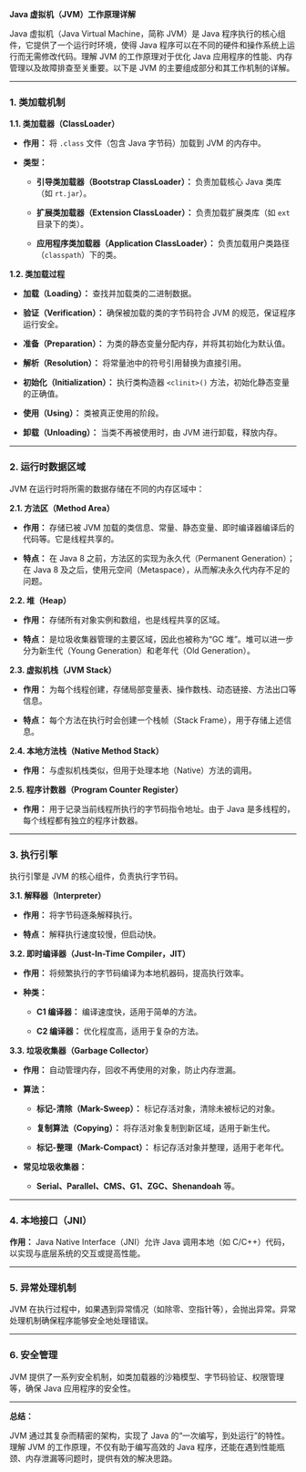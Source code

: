**Java 虚拟机（JVM）工作原理详解**

Java 虚拟机（Java Virtual Machine，简称 JVM）是 Java 程序执行的核心组件，它提供了一个运行时环境，使得 Java 程序可以在不同的硬件和操作系统上运行而无需修改代码。理解 JVM 的工作原理对于优化 Java 应用程序的性能、内存管理以及故障排查至关重要。以下是 JVM 的主要组成部分和其工作机制的详解。

---

### 1. **类加载机制**

**1.1. 类加载器（ClassLoader）**

- **作用：** 将 `.class` 文件（包含 Java 字节码）加载到 JVM 的内存中。
  
- **类型：**
  
  - **引导类加载器（Bootstrap ClassLoader）：** 负责加载核心 Java 类库（如 `rt.jar`）。
  
  - **扩展类加载器（Extension ClassLoader）：** 负责加载扩展类库（如 `ext` 目录下的类）。
  
  - **应用程序类加载器（Application ClassLoader）：** 负责加载用户类路径（`classpath`）下的类。

**1.2. 类加载过程**

- **加载（Loading）：** 查找并加载类的二进制数据。
  
- **验证（Verification）：** 确保被加载的类的字节码符合 JVM 的规范，保证程序运行安全。
  
- **准备（Preparation）：** 为类的静态变量分配内存，并将其初始化为默认值。
  
- **解析（Resolution）：** 将常量池中的符号引用替换为直接引用。
  
- **初始化（Initialization）：** 执行类构造器 `<clinit>()` 方法，初始化静态变量的正确值。
  
- **使用（Using）：** 类被真正使用的阶段。
  
- **卸载（Unloading）：** 当类不再被使用时，由 JVM 进行卸载，释放内存。

---

### 2. **运行时数据区域**

JVM 在运行时将所需的数据存储在不同的内存区域中：

**2.1. 方法区（Method Area）**

- **作用：** 存储已被 JVM 加载的类信息、常量、静态变量、即时编译器编译后的代码等。它是线程共享的。

- **特点：** 在 Java 8 之前，方法区的实现为永久代（Permanent Generation）；在 Java 8 及之后，使用元空间（Metaspace），从而解决永久代内存不足的问题。

**2.2. 堆（Heap）**

- **作用：** 存储所有对象实例和数组，也是线程共享的区域。

- **特点：** 是垃圾收集器管理的主要区域，因此也被称为“GC 堆”。堆可以进一步分为新生代（Young Generation）和老年代（Old Generation）。

**2.3. 虚拟机栈（JVM Stack）**

- **作用：** 为每个线程创建，存储局部变量表、操作数栈、动态链接、方法出口等信息。

- **特点：** 每个方法在执行时会创建一个栈帧（Stack Frame），用于存储上述信息。

**2.4. 本地方法栈（Native Method Stack）**

- **作用：** 与虚拟机栈类似，但用于处理本地（Native）方法的调用。

**2.5. 程序计数器（Program Counter Register）**

- **作用：** 用于记录当前线程所执行的字节码指令地址。由于 Java 是多线程的，每个线程都有独立的程序计数器。

---

### 3. **执行引擎**

执行引擎是 JVM 的核心组件，负责执行字节码。

**3.1. 解释器（Interpreter）**

- **作用：** 将字节码逐条解释执行。

- **特点：** 解释执行速度较慢，但启动快。

**3.2. 即时编译器（Just-In-Time Compiler，JIT）**

- **作用：** 将频繁执行的字节码编译为本地机器码，提高执行效率。

- **种类：**
  
  - **C1 编译器：** 编译速度快，适用于简单的方法。
  
  - **C2 编译器：** 优化程度高，适用于复杂的方法。

**3.3. 垃圾收集器（Garbage Collector）**

- **作用：** 自动管理内存，回收不再使用的对象，防止内存泄漏。

- **算法：**
  
  - **标记-清除（Mark-Sweep）：** 标记存活对象，清除未被标记的对象。
  
  - **复制算法（Copying）：** 将存活对象复制到新区域，适用于新生代。
  
  - **标记-整理（Mark-Compact）：** 标记存活对象并整理，适用于老年代。

- **常见垃圾收集器：**
  
  - **Serial、Parallel、CMS、G1、ZGC、Shenandoah** 等。

---

### 4. **本地接口（JNI）**

**作用：** Java Native Interface（JNI）允许 Java 调用本地（如 C/C++）代码，以实现与底层系统的交互或提高性能。

---

### 5. **异常处理机制**

JVM 在执行过程中，如果遇到异常情况（如除零、空指针等），会抛出异常。异常处理机制确保程序能够安全地处理错误。

---

### 6. **安全管理**

JVM 提供了一系列安全机制，如类加载器的沙箱模型、字节码验证、权限管理等，确保 Java 应用程序的安全性。

---

**总结：**

JVM 通过其复杂而精密的架构，实现了 Java 的“一次编写，到处运行”的特性。理解 JVM 的工作原理，不仅有助于编写高效的 Java 程序，还能在遇到性能瓶颈、内存泄漏等问题时，提供有效的解决思路。